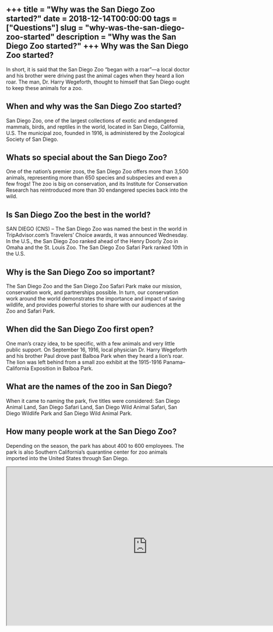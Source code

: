 +++
title = "Why was the San Diego Zoo started?"
date = 2018-12-14T00:00:00
tags = ["Questions"]
slug = "why-was-the-san-diego-zoo-started"
description = "Why was the San Diego Zoo started?"
+++
Why was the San Diego Zoo started?
----------------------------------

In short, it is said that the San Diego Zoo “began with a roar”—a local doctor and his brother were driving past the animal cages when they heard a lion roar. The man, Dr. Harry Wegeforth, thought to himself that San Diego ought to keep these animals for a zoo.

When and why was the San Diego Zoo started?
-------------------------------------------

San Diego Zoo, one of the largest collections of exotic and endangered mammals, birds, and reptiles in the world, located in San Diego, California, U.S. The municipal zoo, founded in 1916, is administered by the Zoological Society of San Diego.

Whats so special about the San Diego Zoo?
-----------------------------------------

One of the nation’s premier zoos, the San Diego Zoo offers more than 3,500 animals, representing more than 650 species and subspecies and even a few frogs! The zoo is big on conservation, and its Institute for Conservation Research has reintroduced more than 30 endangered species back into the wild.

Is San Diego Zoo the best in the world?
---------------------------------------

SAN DIEGO (CNS) – The San Diego Zoo was named the best in the world in TripAdvisor.com’s Travelers’ Choice awards, it was announced Wednesday. In the U.S., the San Diego Zoo ranked ahead of the Henry Doorly Zoo in Omaha and the St. Louis Zoo. The San Diego Zoo Safari Park ranked 10th in the U.S.

Why is the San Diego Zoo so important?
--------------------------------------

The San Diego Zoo and the San Diego Zoo Safari Park make our mission, conservation work, and partnerships possible. In turn, our conservation work around the world demonstrates the importance and impact of saving wildlife, and provides powerful stories to share with our audiences at the Zoo and Safari Park.

When did the San Diego Zoo first open?
--------------------------------------

One man’s crazy idea, to be specific, with a few animals and very little public support. On September 16, 1916, local physician Dr. Harry Wegeforth and his brother Paul drove past Balboa Park when they heard a lion’s roar. The lion was left behind from a small zoo exhibit at the 1915-1916 Panama–California Exposition in Balboa Park.

What are the names of the zoo in San Diego?
-------------------------------------------

When it came to naming the park, five titles were considered: San Diego Animal Land, San Diego Safari Land, San Diego Wild Animal Safari, San Diego Wildlife Park and San Diego Wild Animal Park.

How many people work at the San Diego Zoo?
------------------------------------------

Depending on the season, the park has about 400 to 600 employees. The park is also Southern California’s quarantine center for zoo animals imported into the United States through San Diego.

<iframe allow="accelerometer; autoplay; clipboard-write; encrypted-media; gyroscope; picture-in-picture" allowfullscreen="" class="__youtube_prefs__  epyt-is-override  no-lazyload" data-no-lazy="1" data-origheight="433" data-origwidth="770" data-skipgform_ajax_framebjll="" height="433" id="_ytid_33277" loading="lazy" src="https://www.youtube.com/embed/enI6lVFcUW8?enablejsapi=1&autoplay=0&cc_load_policy=0&cc_lang_pref=&iv_load_policy=1&loop=0&modestbranding=0&rel=1&fs=1&playsinline=0&autohide=2&theme=dark&color=red&controls=1&" title="YouTube player" width="770"></iframe>